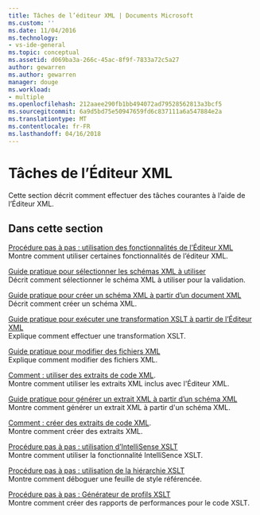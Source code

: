 ```yaml
---
title: Tâches de l’éditeur XML | Documents Microsoft
ms.custom: ''
ms.date: 11/04/2016
ms.technology:
- vs-ide-general
ms.topic: conceptual
ms.assetid: d069ba3a-266c-45ac-8f9f-7833a72c5a27
author: gewarren
ms.author: gewarren
manager: douge
ms.workload:
- multiple
ms.openlocfilehash: 212aaee290fb1bb494072ad79528562813a3bcf5
ms.sourcegitcommit: 6a9d5bd75e50947659fd6c837111a6a547884e2a
ms.translationtype: MT
ms.contentlocale: fr-FR
ms.lasthandoff: 04/16/2018
---
```

# <a name="xml-editor-tasks"></a>Tâches de l’Éditeur XML
Cette section décrit comment effectuer des tâches courantes à l’aide de l’Éditeur XML.  
  
## <a name="in-this-section"></a>Dans cette section  
 [Procédure pas à pas : utilisation des fonctionnalités de l’Éditeur XML](../xml-tools/walkthrough-using-xml-editor-features.md)  
 Montre comment utiliser certaines fonctionnalités de l’éditeur XML.  
  
 [Guide pratique pour sélectionner les schémas XML à utiliser](../xml-tools/how-to-select-the-xml-schemas-to-use.md)  
 Décrit comment sélectionner le schéma XML à utiliser pour la validation.  
  
 [Guide pratique pour créer un schéma XML à partir d’un document XML](../xml-tools/how-to-create-an-xml-schema-from-an-xml-document.md)  
 Décrit comment créer un schéma XML.  
  
 [Guide pratique pour exécuter une transformation XSLT à partir de l’Éditeur XML](../xml-tools/how-to-execute-an-xslt-transformation-from-the-xml-editor.md)  
 Explique comment effectuer une transformation XSLT.  
  
 [Guide pratique pour modifier des fichiers XML](../xml-tools/how-to-edit-xml-files.md)  
 Explique comment modifier des fichiers XML.  
  
 [Comment : utiliser des extraits de code XML](../xml-tools/how-to-use-xml-snippets.md).  
 Montre comment utiliser les extraits XML inclus avec l'Éditeur XML.  
  
 [Guide pratique pour générer un extrait XML à partir d’un schéma XML](../xml-tools/how-to-generate-an-xml-snippet-from-an-xml-schema.md)  
 Montre comment générer un extrait XML à partir d'un schéma XML.  
  
 [Comment : créer des extraits de code XML](../xml-tools/how-to-create-xml-snippets.md).  
 Montre comment créer des extraits XML.  
  
 [Procédure pas à pas : utilisation d’IntelliSense XSLT](../xml-tools/walkthrough-using-xslt-intellisense.md)  
 Montre comment utiliser la fonctionnalité IntelliSence XSLT.  
  
 [Procédure pas à pas : utilisation de la hiérarchie XSLT](../xml-tools/walkthrough-using-xslt-hierarchy.md)  
 Montre comment déboguer une feuille de style référencée.  
  
 [Procédure pas à pas : Générateur de profils XSLT](../xml-tools/walkthrough-xslt-profiler.md)  
 Montre comment créer des rapports de performances pour le code XSLT.